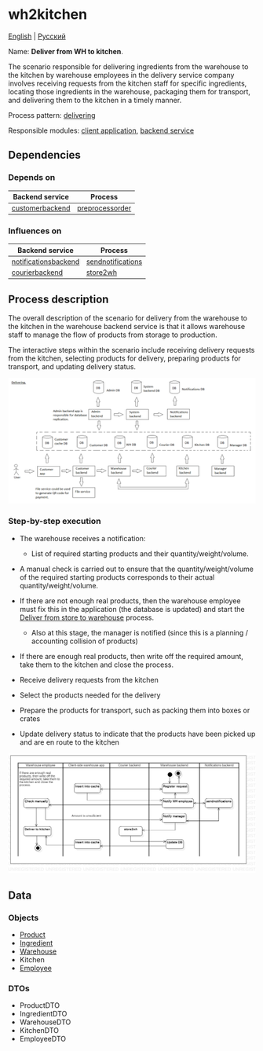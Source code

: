 # wh2kitchen

[English](wh2kitchen.md) | [Русский](wh2kitchen.ru.md)

Name: **Deliver from WH to kitchen**.

The scenario responsible for delivering ingredients from the warehouse to the kitchen by warehouse employees in the delivery service company involves receiving requests from the kitchen staff for specific ingredients, locating those ingredients in the warehouse, packaging them for transport, and delivering them to the kitchen in a timely manner.

Process pattern: [delivering](../../processpatterns/delivering.md)

Responsible modules: [client application](../../frontend/warehouseclient.md), [backend service](../../backend/warehousebackend.md)

## Dependencies

### Depends on

| Backend service | Process |
| --- | ---- |
| [customerbackend](../../backend/customerbackend.md) | [preprocessorder](../../processes/customer/preprocessorder.md) |

### Influences on

| Backend service | Process |
| --- | ---- |
| [notificationsbackend](../../backend/notificationsbackend.md) | [sendnotifications](../../processes/notificationsbackend/sendnotifications.md) | 
| [courierbackend](../../backend/courierbackend.md) | [store2wh](../courier/store2wh.md) |

## Process description

The overall description of the scenario for delivery from the warehouse to the kitchen in the warehouse backend service is that it allows warehouse staff to manage the flow of products from storage to production. 

The interactive steps within the scenario include receiving delivery requests from the kitchen, selecting products for delivery, preparing products for transport, and updating delivery status.

![delivering_overall](../../img/delivering_overall.png)

### Step-by-step execution

- The warehouse receives a notification:
    - List of required starting products and their quantity/weight/volume.
- A manual check is carried out to ensure that the quantity/weight/volume of the required starting products corresponds to their actual quantity/weight/volume.
- If there are not enough real products, then the warehouse employee must fix this in the application (the database is updated) and start the [Deliver from store to warehouse](../courier/store2wh.md) process.
    - Also at this stage, the manager is notified (since this is a planning / accounting collision of products)
- If there are enough real products, then write off the required amount, take them to the kitchen and close the process.

- Receive delivery requests from the kitchen
- Select the products needed for the delivery
- Prepare the products for transport, such as packing them into boxes or crates
- Update delivery status to indicate that the products have been picked up and are en route to the kitchen

![warehouse.wh2kitchen](../../img/activitydiagrams/warehouse.wh2kitchen.png)

## Data 

### Objects

- [Product](https://github.com/alexeysp11/workflow-lib/blob/main/src/Models/Business/Products/Product.cs)
- [Ingredient](https://github.com/alexeysp11/workflow-lib/blob/main/src/Models/Business/Products/Ingredient.cs)
- [Warehouse](https://github.com/alexeysp11/workflow-lib/blob/main/src/Models/Business/InformationSystem/Warehouse.cs) 
- Kitchen
- [Employee](https://github.com/alexeysp11/workflow-lib/blob/main/src/Models/Business/InformationSystem/Employee.cs)

### DTOs

- ProductDTO
- IngredientDTO
- WarehouseDTO
- KitchenDTO
- EmployeeDTO
